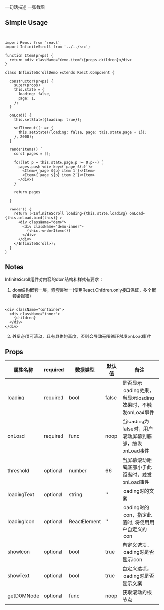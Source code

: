 
一句话描述
一张截图


## Simple Usage

```


import React from 'react';
import InfiniteScroll from '../../src';

function Item(props) {
  return <div className="demo-item">{props.children}</div>
}

class InfiniteScrollDemo extends React.Component {

  constructor(props) {
    super(props);
    this.state = {
      loading: false,
      page: 1,
    };
  }

  onLoad() {
    this.setState({loading: true});

    setTimeout(() => {
      this.setState({loading: false, page: this.state.page + 1});
    }, 2000);
  }

  renderItems() {
    const pages = [];

    for(let p = this.state.page;p >= 0;p--) {
      pages.push(<div key={`page-${p}`}>
        <Item>{`page ${p} item 1`}</Item>
        <Item>{`page ${p} item 2`}</Item>
      </div>)
    }

    return pages;

  }

  render() {
    return (<InfiniteScroll loading={this.state.loading} onLoad={this.onLoad.bind(this)} >
      <div className="demo">
        <div className="demo-inner">
          {this.renderItems()}
        </div>
      </div>
    </InfiniteScroll>);
  }
}

```

## Notes

InfiniteScroll组件对内容的dom结构和样式有要求：

1. dom结构嵌套一层，嵌套层唯一(使用React.Children.only接口保证，多个嵌套会报错)

```

<div className="container">
  <div className="inner">
    {children}
  </div>
</div>

```

2. 外层必须可滚动，且有具体的高度，否则会导致无限循环触发onLoad事件


## Props

|属性名称|required|数据类型|默认值|备注|
|---|---|---|---|---|
|loading|required|bool|false| 是否显示loading效果，当显示loading效果时，不触发onLoad事件 |
|onLoad|required|func|noop|当loading为false时，用户滚动屏幕到底部，触发onLoad事件|
|threshold|optional|number|66|当屏幕滚动距离底部小于此距离时，触发onLoad事件|
|loadingText|optional|string|''|loading时的文案|
|loadingIcon|optional|ReactElement|''|loading时的icon，指定此值时, 将使用用户自定义的icon|
|showIcon|optional|bool|true|自定义选项，loading时是否显示icon|
|showText|optional|bool|true|自定义选项，loading时是否显示文案|
|getDOMNode|optional|func|noop|获取滚动的根节点|
